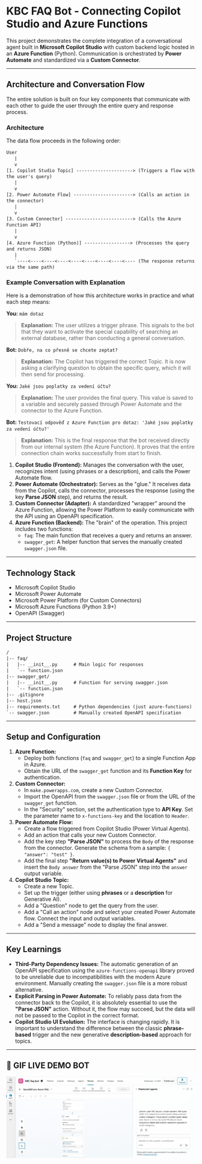 # KBC FAQ Bot - Connecting Copilot Studio and Azure Functions

This project demonstrates the complete integration of a conversational agent built in **Microsoft Copilot Studio** with custom backend logic hosted in an **Azure Function** (Python). Communication is orchestrated by **Power Automate** and standardized via a **Custom Connector**.

---
## Architecture and Conversation Flow

The entire solution is built on four key components that communicate with each other to guide the user through the entire query and response process.

### Architecture
The data flow proceeds in the following order:
```
User
   |
   v
[1. Copilot Studio Topic] ---------------------> (Triggers a flow with the user's query)
   |
   v
[2. Power Automate Flow] ----------------------> (Calls an action in the connector)
   |
   v
[3. Custom Connector] -------------------------> (Calls the Azure Function API)
   |
   v
[4. Azure Function (Python)] -----------------> (Processes the query and returns JSON)
   |
   `----<----<----<----<----<----<----<----<---- (The response returns via the same path)
```

### Example Conversation with Explanation

Here is a demonstration of how this architecture works in practice and what each step means:

**You:** `mám dotaz`
> **Explanation:** The user utilizes a trigger phrase. This signals to the bot that they want to activate the special capability of searching an external database, rather than conducting a general conversation.

**Bot:** `Dobře, na co přesně se chcete zeptat?`
> **Explanation:** The Copilot has triggered the correct Topic. It is now asking a clarifying question to obtain the specific query, which it will then send for processing.

**You:** `Jaké jsou poplatky za vedení účtu?`
> **Explanation:** The user provides the final query. This value is saved to a variable and securely passed through Power Automate and the connector to the Azure Function.

**Bot:** `Testovací odpověď z Azure Function pro dotaz: 'Jaké jsou poplatky za vedení účtu?'`
> **Explanation:** This is the final response that the bot received directly from our internal system (the Azure Function). It proves that the entire connection chain works successfully from start to finish.

1.  **Copilot Studio (Frontend):** Manages the conversation with the user, recognizes intent (using phrases or a description), and calls the Power Automate flow.
2.  **Power Automate (Orchestrator):** Serves as the "glue." It receives data from the Copilot, calls the connector, processes the response (using the key **Parse JSON** step), and returns the result.
3.  **Custom Connector (Adapter):** A standardized "wrapper" around the Azure Function, allowing the Power Platform to easily communicate with the API using an OpenAPI specification.
4.  **Azure Function (Backend):** The "brain" of the operation. This project includes two functions:
    * `faq`: The main function that receives a query and returns an answer.
    * `swagger_get`: A helper function that serves the manually created `swagger.json` file.

---
## Technology Stack
* Microsoft Copilot Studio
* Microsoft Power Automate
* Microsoft Power Platform (for Custom Connectors)
* Microsoft Azure Functions (Python 3.9+)
* OpenAPI (Swagger)

---
## Project Structure
```
/
|-- faq/
|   |-- __init__.py      # Main logic for responses
|   `-- function.json
|-- swagger_get/
|   |-- __init__.py      # Function for serving swagger.json
|   `-- function.json
|-- .gitignore
|-- host.json
|-- requirements.txt     # Python dependencies (just azure-functions)
`-- swagger.json         # Manually created OpenAPI specification
```

---
## Setup and Configuration

1.  **Azure Function:**
    * Deploy both functions (`faq` and `swagger_get`) to a single Function App in Azure.
    * Obtain the URL of the `swagger_get` function and its **Function Key** for authentication.
2.  **Custom Connector:**
    * In `make.powerapps.com`, create a new Custom Connector.
    * Import the OpenAPI from the `swagger.json` file or from the URL of the `swagger_get` function.
    * In the "Security" section, set the authentication type to **API Key**. Set the parameter name to `x-functions-key` and the location to `Header`.
3.  **Power Automate Flow:**
    * Create a flow triggered from Copilot Studio (Power Virtual Agents).
    * Add an action that calls your new Custom Connector.
    * Add the key step **"Parse JSON"** to process the `Body` of the response from the connector. Generate the schema from a sample: `{ "answer": "test" }`.
    * Add the final step **"Return value(s) to Power Virtual Agents"** and insert the `Body answer` from the "Parse JSON" step into the `answer` output variable.
4.  **Copilot Studio Topic:**
    * Create a new Topic.
    * Set up the trigger (either using **phrases** or a **description** for Generative AI).
    * Add a "Question" node to get the query from the user.
    * Add a "Call an action" node and select your created Power Automate flow. Connect the input and output variables.
    * Add a "Send a message" node to display the final answer.

---
## Key Learnings
* **Third-Party Dependency Issues:** The automatic generation of an OpenAPI specification using the `azure-functions-openapi` library proved to be unreliable due to incompatibilities with the modern Azure environment. Manually creating the `swagger.json` file is a more robust alternative.
* **Explicit Parsing in Power Automate:** To reliably pass data from the connector back to the Copilot, it is absolutely essential to use the **"Parse JSON"** action. Without it, the flow may succeed, but the data will not be passed to the Copilot in the correct format.
* **Copilot Studio UI Evolution:** The interface is changing rapidly. It is important to understand the difference between the classic **phrase-based** trigger and the new generative **description-based** approach for topics.

---
## 🚀 GIF LIVE DEMO BOT

![Conversation demo with the KBC Bot](assets/demo.gif)